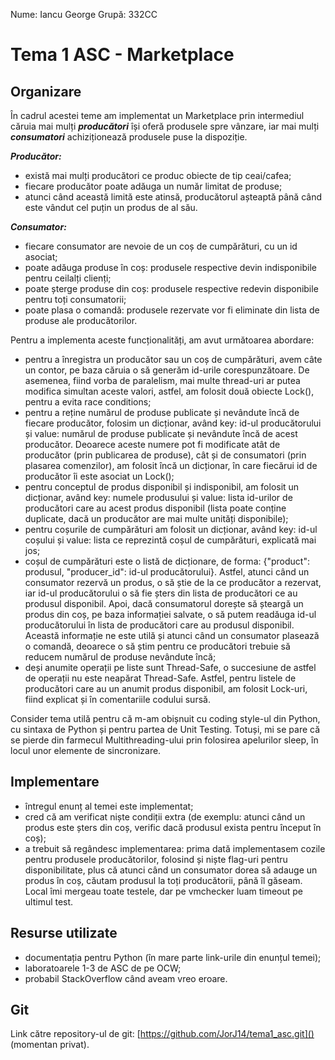 Nume: Iancu George
Grupă: 332CC

# Tema 1 ASC - Marketplace

Organizare
-

În cadrul acestei teme am implementat un Marketplace prin intermediul căruia mai mulți ***producători*** își oferă produsele spre vânzare, iar mai mulți ***consumatori*** achiziționează produsele puse la dispoziție.

***Producător:***
* există mai mulți producători ce produc obiecte de tip ceai/cafea;
* fiecare producător poate adăuga un număr limitat de produse;
* atunci când această limită este atinsă, producătorul așteaptă până când este vândut cel puțin un produs de al său.

***Consumator:***
* fiecare consumator are nevoie de un coș de cumpărături, cu un id asociat;
* poate adăuga produse în coș: produsele respective devin indisponibile pentru ceilalți clienți;
* poate șterge produse din coș: produsele respective redevin disponibile pentru toți consumatorii;
* poate plasa o comandă: produsele rezervate vor fi eliminate din lista de produse ale producătorilor.

Pentru a implementa aceste funcționalități, am avut următoarea abordare:
* pentru a înregistra un producător sau un coș de cumpărături, avem câte un contor, pe baza căruia o să generăm id-urile corespunzătoare. De asemenea, fiind vorba de paralelism, mai multe thread-uri ar putea modifica simultan aceste valori, astfel, am folosit două obiecte Lock(), pentru a evita race conditions;
* pentru a reține numărul de produse publicate și nevândute încă de fiecare producător, folosim un dicționar, având key: id-ul producătorului și value: numărul de produse publicate și nevândute încă de acest producător. Deoarece aceste numere pot fi modificate atât de producător (prin publicarea de produse), cât și de consumatori (prin plasarea comenzilor), am folosit încă un dicționar, în care fiecărui id de producător îi este asociat un Lock();
* pentru conceptul de produs disponibil și indisponibil, am folosit un dicționar, având key: numele produsului și value: lista id-urilor de producători care au acest produs disponibil (lista poate conține duplicate, dacă un producător are mai multe unități disponibile);
* pentru coșurile de cumpărături am folosit un dicționar, având key: id-ul coșului și value: lista ce reprezintă coșul de cumpărături, explicată mai jos;
* coșul de cumpărături este o listă de dicționare, de forma: {"product": produsul, "producer_id": id-ul producătorului}. Astfel, atunci când un consumator rezervă un produs, o să știe de la ce producător a rezervat, iar id-ul producătorului o să fie șters din lista de producători ce au produsul disponibil. Apoi, dacă consumatorul dorește să șteargă un produs din coș, pe baza informației salvate, o să putem readăuga id-ul producătorului în lista de producători care au produsul disponibil. Această informație ne este utilă și atunci când un consumator plasează o comandă, deoarece o să știm pentru ce producători trebuie să reducem numărul de produse nevândute încă;
* deși anumite operații pe liste sunt Thread-Safe, o succesiune de astfel de operații nu este neapărat Thread-Safe. Astfel, pentru listele de producători care au un anumit produs disponibil, am folosit Lock-uri, fiind explicat și în comentariile codului sursă.

Consider tema utilă pentru că m-am obișnuit cu coding style-ul din Python, cu sintaxa de Python și pentru partea de Unit Testing.
Totuși, mi se pare că se pierde din farmecul Multithreading-ului prin folosirea apelurilor sleep, în locul unor elemente de sincronizare.

Implementare
-

* întregul enunț al temei este implementat;
* cred că am verificat niște condiții extra (de exemplu: atunci când un produs este șters din coș, verific dacă produsul exista pentru început în coș);
* a trebuit să regândesc implementarea: prima dată implementasem cozile pentru produsele producătorilor, folosind și niște flag-uri pentru disponibilitate, plus că atunci când un consumator dorea să adauge un produs în coș, căutam produsul la toți producătorii, până îl găseam. Local îmi mergeau toate testele, dar pe vmchecker luam timeout pe ultimul test.

Resurse utilizate
-

* documentația pentru Python (în mare parte link-urile din enunțul temei);
* laboratoarele 1-3 de ASC de pe OCW;
* probabil StackOverflow când aveam vreo eroare.

Git
-
Link către repository-ul de git: [https://github.com/JorJ14/tema1_asc.git]() (momentan privat).

